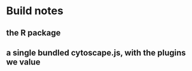 # Build notes

## the R package

## a single bundled cytoscape.js, with the plugins we value
               